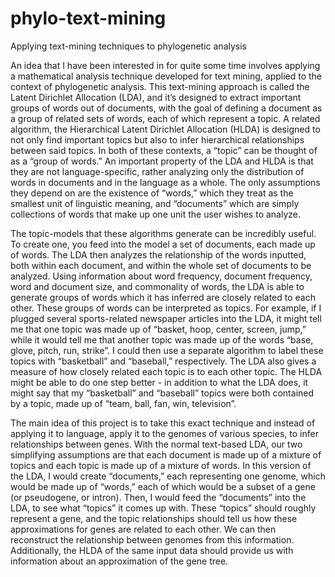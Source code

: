 # phylo-text-mining
Applying text-mining techniques to phylogenetic analysis



An idea that I have been interested in for quite some time involves applying a mathematical analysis technique developed for text mining, applied to the context of phylogenetic analysis. This text-mining approach is called the Latent Dirichlet Allocation (LDA), and it’s designed to extract important groups of words out of documents, with the goal of defining a document as a group of related sets of words, each of which represent a topic. A related algorithm, the Hierarchical Latent Dirichlet Allocation (HLDA) is designed to not only find important topics but also to infer hierarchical relationships between said topics. In both of these contexts, a “topic” can be thought of as a “group of words.” An important property of the LDA and HLDA is that they are not language-specific, rather analyzing only the distribution of words in documents and in the language as a whole. The only assumptions they depend on are the existence of “words,” which they treat as the smallest unit of linguistic meaning, and “documents” which are simply collections of words that make up one unit the user wishes to analyze.


The topic-models that these algorithms generate can be incredibly useful. To create one, you feed into the model a set of documents, each made up of words. The LDA then analyzes the relationship of the words inputted, both within each document, and within the whole set of documents to be analyzed. Using information about word frequency, document frequency, word and document size, and commonality of words, the LDA is able to generate groups of words which it has inferred are closely related to each other. These groups of words can be interpreted as topics. For example, if I plugged several sports-related newspaper articles into the LDA, it might tell me that one topic was made up of “basket, hoop, center, screen, jump,” while it would tell me that another topic was made up of the words “base, glove, pitch, run, strike”. I could then use a separate algorithm to label these topics with “basketball” and “baseball,” respectively. The LDA also gives a measure of how closely related each topic is to each other topic. The HLDA might be able to do one step better - in addition to what the LDA does, it might say that my “basketball” and “baseball” topics were both contained by a topic, made up of “team, ball, fan, win, television”.


The main idea of this project is to take this exact technique and instead of applying it to language, apply it to the genomes of various species, to infer relationships between genes. With the normal text-based LDA, our two simplifying assumptions are that each document is made up of a mixture of topics and each topic is made up of a mixture of words. In this version of the LDA, I would create “documents,” each representing one genome, which would be made up of “words,” each of which would be a subset of a gene (or pseudogene, or intron). Then, I would feed the “documents” into the LDA, to see what “topics” it comes up with. These “topics” should roughly represent a gene, and the topic relationships should tell us how these approximations for genes are related to each other. We can then reconstruct the relationship between genomes from this information. Additionally, the HLDA of the same input data should provide us with information about an approximation of the gene tree.
